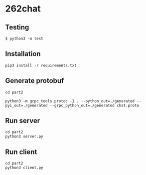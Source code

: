 # 262chat

## Testing

```shell
$ python3 -m test
```

## Installation

```shell
pip3 install -r requirements.txt
```

## Generate protobuf

```
cd part2

python3 -m grpc_tools.protoc -I . --python_out=./generated --pyi_out=./generated --grpc_python_out=./generated chat.proto
```

## Run server

```
cd part2
python3 server.py
```

## Run client

```
cd part2
python3 client.py
```

